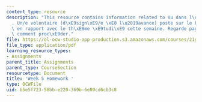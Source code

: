 ```yaml
---
content_type: resource
description: "This resource contains information related to Vu dans l\u2019actualit\xE9\
  . Un/e volontaire (d\xE9sign\xE9/e \xE0 l\u2019avance) poste sur le Forum un document\
  \ en rapport avec le th\xE8me \xE9tudi\xE9 cette semaine. Regarde page 6* pour voir\
  \ comment proc\xE9der."
file: https://ol-ocw-studio-app-production.s3.amazonaws.com/courses/21g-315-cross-cultural-perspectives-on-contemporary-french-society-fall-2011/b5e5f72358bbe220369b6e89cd6cb3c8_MIT21G_315F11_hmkwk5.pdf
file_type: application/pdf
learning_resource_types:
- Assignments
parent_title: Assignments
parent_type: CourseSection
resourcetype: Document
title: 'Week 5 Homework '
type: OCWFile
uid: b5e5f723-58bb-e220-369b-6e89cd6cb3c8
---
```

